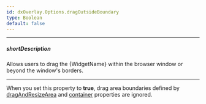 ```yaml
---
id: dxOverlay.Options.dragOutsideBoundary
type: Boolean
default: false
---
```

---
##### shortDescription
Allows users to drag the {WidgetName} within the browser window or beyond the window's borders.

---
When you set this property to **true**, drag area boundaries defined by [dragAndResizeArea](/api-reference/10%20UI%20Components/dxOverlay/1%20Configuration/dragAndResizeArea.md '{basewidgetpath}/Configuration/#dragAndResizeArea') and [container](/api-reference/10%20UI%20Components/dxPopup/1%20Configuration/container.md '{basewidgetpath}/Configuration/#container') properties are ignored.